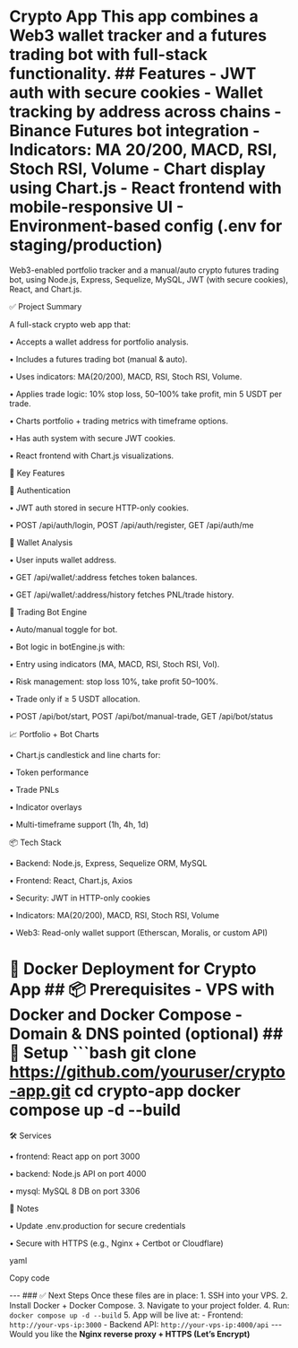 # Crypto App This app combines a Web3 wallet tracker and a futures trading bot with full-stack functionality. ## Features - JWT auth with secure cookies - Wallet tracking by address across chains - Binance Futures bot integration - Indicators: MA 20/200, MACD, RSI, Stoch RSI, Volume - Chart display using Chart.js - React frontend with mobile-responsive UI - Environment-based config (.env for staging/production) 
 Web3-enabled portfolio tracker and a manual/auto crypto futures trading bot, using Node.js, Express, Sequelize, MySQL, JWT (with secure cookies), React, and Chart.js.

✅ Project Summary

A full-stack crypto web app that:

• Accepts a wallet address for portfolio analysis.

• Includes a futures trading bot (manual & auto).

• Uses indicators: MA(20/200), MACD, RSI, Stoch RSI, Volume.

• Applies trade logic: 10% stop loss, 50–100% take profit, min 5 USDT per trade.

• Charts portfolio + trading metrics with timeframe options.

• Has auth system with secure JWT cookies.

• React frontend with Chart.js visualizations.

🧠 Key Features

🔐 Authentication

• JWT auth stored in secure HTTP-only cookies.

• POST /api/auth/login, POST /api/auth/register, GET /api/auth/me

💼 Wallet Analysis

• User inputs wallet address.

• GET /api/wallet/:address fetches token balances.

• GET /api/wallet/:address/history fetches PNL/trade history.

🤖 Trading Bot Engine

• Auto/manual toggle for bot.

• Bot logic in botEngine.js with:

• Entry using indicators (MA, MACD, RSI, Stoch RSI, Vol).

• Risk management: stop loss 10%, take profit 50–100%.

• Trade only if ≥ 5 USDT allocation.

• POST /api/bot/start, POST /api/bot/manual-trade, GET /api/bot/status

📈 Portfolio + Bot Charts

• Chart.js candlestick and line charts for:

• Token performance

• Trade PNLs

• Indicator overlays

• Multi-timeframe support (1h, 4h, 1d)

📦 Tech Stack

• Backend: Node.js, Express, Sequelize ORM, MySQL

• Frontend: React, Chart.js, Axios

• Security: JWT in HTTP-only cookies

• Indicators: MA(20/200), MACD, RSI, Stoch RSI, Volume

• Web3: Read-only wallet support (Etherscan, Moralis, or custom API)

# 🚀 Docker Deployment for Crypto App ## 📦 Prerequisites - VPS with Docker and Docker Compose - Domain & DNS pointed (optional) ## 🔧 Setup ```bash git clone https://github.com/youruser/crypto-app.git cd crypto-app docker compose up -d --build 

🛠️ Services

• frontend: React app on port 3000

• backend: Node.js API on port 4000

• mysql: MySQL 8 DB on port 3306

📝 Notes

• Update .env.production for secure credentials

• Secure with HTTPS (e.g., Nginx + Certbot or Cloudflare)

yaml

Copy code

--- ### ✅ Next Steps Once these files are in place: 1. SSH into your VPS. 2. Install Docker + Docker Compose. 3. Navigate to your project folder. 4. Run: `docker compose up -d --build` 5. App will be live at: - Frontend: `http://your-vps-ip:3000` - Backend API: `http://your-vps-ip:4000/api` --- Would you like the **Nginx reverse proxy + HTTPS (Let’s Encrypt)**